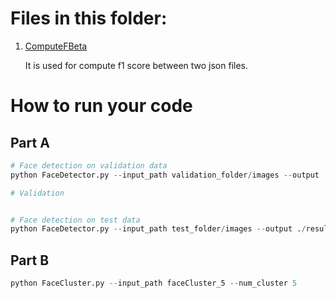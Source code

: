 # Files in this folder:

1. <u>ComputeFBeta</u>

   It is used for compute f1 score between two json files.



# How to run your code
## Part A
```python
# Face detection on validation data
python FaceDetector.py --input_path validation_folder/images --output ./results_val.json

# Validation


# Face detection on test data
python FaceDetector.py --input_path test_folder/images --output ./results.json
```

## Part B
```python
python FaceCluster.py --input_path faceCluster_5 --num_cluster 5
```

